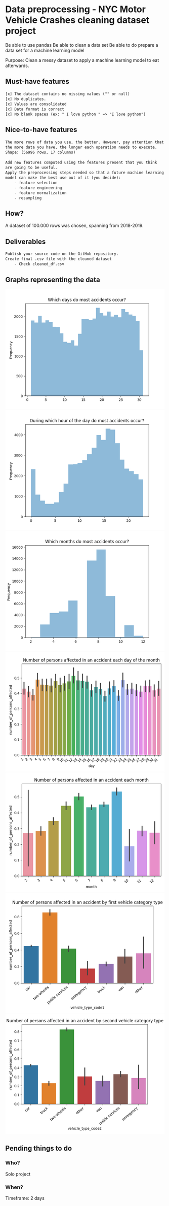 # Data preprocessing - NYC Motor Vehicle Crashes cleaning dataset project

Be able to use pandas
Be able to clean a data set
Be able to do prepare a data set for a machine learning model

Purpose: Clean a messy dataset to apply a machine learning model to eat afterwards.


## Must-have features

    [x] The dataset contains no missing values ("" or null)
    [x] No duplicates.
    [x] Values are consolidated
    [x] Data format is correct
    [x] No blank spaces (ex: " I love python " => "I love python")

## Nice-to-have features

    The more rows of data you use, the better. However, pay attention that the more data you have, the longer each operation needs to execute.
    Shape: (56996 rows, 17 columns)
    
    Add new features computed using the features present that you think are going to be useful.
    Apply the preprocessing steps needed so that a future machine learning model can make the best use out of it (you decide):
        - feature selection 
        - feature engineering
        - feature normalization
        - resampling

## How?

A dataset of 100.000 rows was chosen, spanning from 2018-2019.


## Deliverables

    Publish your source code on the GitHub repository.
    Create final .csv file with the cleaned dataset
        - Check cleaned_df.csv
  


## Graphs representing the data

![Frequency of accidents per day of the month](frequency_per_day.png)
![Frequency of accidents per hour of the day](frequency_per_hour.png)
![Frequency of accidents per month of the year](frequency_per_month.png)
![Number of persons affected per day of the month](n_persons_affected_day_month.png)
![Number of persons affected per month of the year](n_persons_affected_month.png)
![Number of persons affected by vehicle category type1](n_persons_affected_vehicle_category_type1.png)
![Number of persons affected by vehicle category type2](n_persons_affected_vehicle_category_type2.png)


## Pending things to do


### Who?
Solo project
### When?
Timeframe: 2 days
